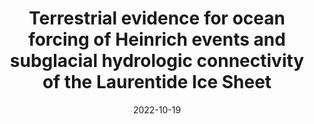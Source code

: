 ---
title: "Terrestrial evidence for ocean forcing of Heinrich events and subglacial hydrologic connectivity of the Laurentide Ice Sheet"
collection: publications
permalink: /publications/baffin22
excerpt: 'Subglacial mineral precipitates record ocean forcing of Heinrich events and widespread subglacial groundwater connectivity.'
authors: '<b>G.H. Edwards</b>, T. Blackburn, G. Piccione, S.Tulaczyk, G.H. Miller, C. Sikes'
date: 2022-10-19
year: '2022'
venue: 'Science Advances'
accessurl: 'https://www.science.org/doi/pdf/10.1126/sciadv.abp9329'
paperurl: 'https://www.science.org/doi/10.1126/sciadv.abp9329'

---